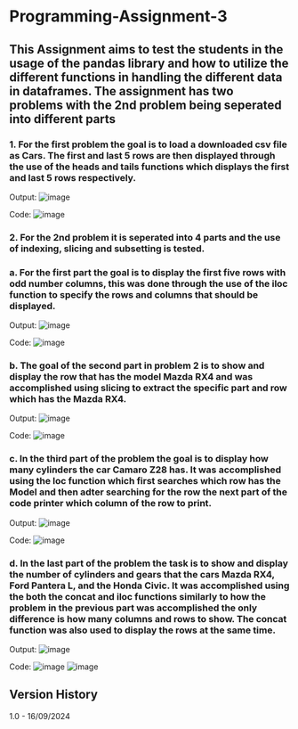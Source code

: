 # Programming-Assignment-3
## This Assignment aims to test the students in the usage of the pandas library and how to utilize the different functions in handling the different data in dataframes. The assignment has two problems with the 2nd problem being seperated into different parts
### 1. For the first problem the goal is to load a downloaded csv file as Cars. The first and last 5 rows are then displayed through the use of the heads and tails functions which displays the first and last 5 rows respectively.
Output: ![image](https://github.com/user-attachments/assets/8a00bae8-7bb2-4d38-9901-f81aaabc1bd0)

Code: ![image](https://github.com/user-attachments/assets/7bf45608-e0df-4358-a675-1344b18b18ac)


### 2. For the 2nd problem it is seperated into 4 parts and the use of indexing, slicing and subsetting is tested.
### a. For the first part the goal is to display the first five rows with odd number columns, this was done through the use of the iloc function to specify the rows and columns that should be displayed.

Output: ![image](https://github.com/user-attachments/assets/c69e560e-555d-4c93-97b7-ce5540c114ce)

Code: ![image](https://github.com/user-attachments/assets/e8a36f7e-020e-4ec1-8f23-cc7e1569de59)


### b. The goal of the second part in problem 2 is to show and display the row that has the model Mazda RX4 and was accomplished using slicing to extract the specific part and row which has the Mazda RX4.

Output: ![image](https://github.com/user-attachments/assets/bff44eef-1e5f-4727-82b6-79a27feebee8)

Code: ![image](https://github.com/user-attachments/assets/74dcda55-86fd-42c0-b97e-3ef659a96228)


### c. In the third part of the problem the goal is to display how many cylinders the car Camaro Z28 has. It was accomplished using the loc function which first searches which row has the Model and then adter searching for the row the next part of the code printer which column of the row to print.

Output: ![image](https://github.com/user-attachments/assets/858ab605-f246-4c54-8346-1b407c174509)

Code: ![image](https://github.com/user-attachments/assets/1919c9a1-fcfd-4c28-965e-d9d1a1a05d61)


### d. In the last part of the problem the task is to show and display the number of cylinders and gears that the cars Mazda RX4, Ford Pantera L, and the Honda Civic. It was accomplished using the both the concat and iloc functions similarly to how the problem in the previous part was accomplished the only difference is how many columns and rows to show. The concat function was also used to display the rows at the same time.

Output: ![image](https://github.com/user-attachments/assets/b01444a5-c881-4139-b016-87e5aaea5a12)

Code: ![image](https://github.com/user-attachments/assets/96d51885-6b42-43f9-a86d-92c14130a5ab) ![image](https://github.com/user-attachments/assets/8b38a8c1-40b5-4a6d-944b-81c331ce42a5)

## Version History
1.0 - 16/09/2024
